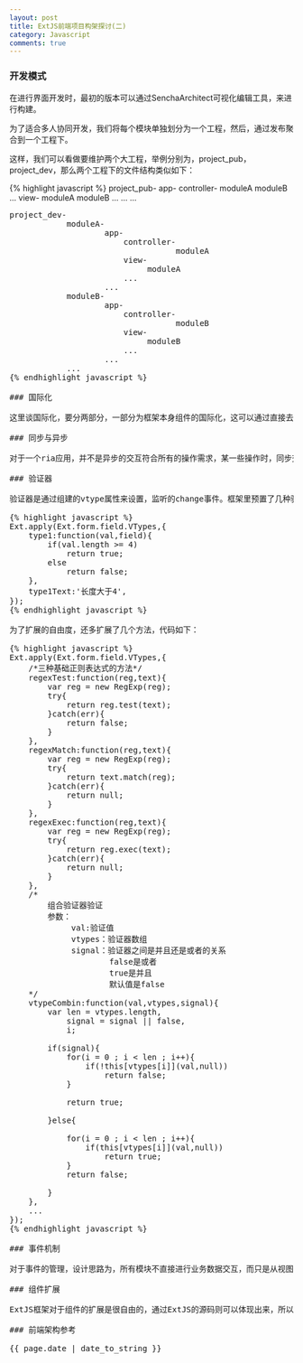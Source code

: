 ```yaml
---
layout: post
title: ExtJS前端项目构架探讨(二)
category: Javascript
comments: true
---
```


### 开发模式

在进行界面开发时，最初的版本可以通过SenchaArchitect可视化编辑工具，来进行构建。

为了适合多人协同开发，我们将每个模块单独划分为一个工程，然后，通过发布聚合到一个工程下。

这样，我们可以看做要维护两个大工程，举例分别为，project_pub，project_dev，那么两个工程下的文件结构类似如下：

{% highlight javascript %}
project_pub-
            app-
                controller-
                           moduleA
                           moduleB
                           ...
                view-
                     moduleA
                     moduleB
                     ...
                ...
            ...

</pre>

<pre>
project_dev-
            moduleA-   
		            app-
		                controller-
		                           moduleA
		                view-
		                     moduleA
		                ...
		            ...
		    moduleB-   
		            app-
		                controller-
		                           moduleB
		                view-
		                     moduleB
		                ...
		            ...
		    ...
{% endhighlight javascript %}

### 国际化

这里谈国际化，要分两部分，一部分为框架本身组件的国际化，这可以通过直接去切换引用locale文件夹下的国际化文件，第二部分为项目自身的国际化，这里需要注意的是，如果项目视图是由sencha architect工具构建的话，是只能通过硬编码的方式来编写的，因为所有的文字都被当做字符串来处理，所以无法来赋值变量。如果页面视图通过手动编写，那么可以独立出一个国际化的文件，然后通过一个管理器来进行管理。

### 同步与异步

对于一个ria应用，并不是异步的交互符合所有的操作需求，某一些操作时，同步交互是必要的。

### 验证器

验证器是通过组建的vtype属性来设置，监听的change事件。框架里预置了几种验证器，但为了适应项目需求，大部分的验证还是只能通过自己扩展的。扩展的方法是重写Ext.form.field.VTypes，类似如下：

{% highlight javascript %}
Ext.apply(Ext.form.field.VTypes,{
	type1:function(val,field){
		if(val.length >= 4)
			return true;
		else
			return false;
	},
	type1Text:'长度大于4',
});               
{% endhighlight javascript %}

为了扩展的自由度，还多扩展了几个方法，代码如下：

{% highlight javascript %}
Ext.apply(Ext.form.field.VTypes,{
	/*三种基础正则表达式的方法*/
	regexTest:function(reg,text){
		var reg = new RegExp(reg);
		try{
			return reg.test(text);
		}catch(err){
			return false;
		}
	},
	regexMatch:function(reg,text){
		var reg = new RegExp(reg);
		try{
			return text.match(reg);
		}catch(err){
			return null;
		}
	},
	regexExec:function(reg,text){
		var reg = new RegExp(reg);
		try{
			return reg.exec(text);
		}catch(err){
			return null;
		}
	},
	/*
		组合验证器验证
		参数：
			 val:验证值
			 vtypes：验证器数组
			 signal：验证器之间是并且还是或者的关系
			 	     false是或者
			 	     true是并且
			 	     默认值是false
	*/
	vtypeCombin:function(val,vtypes,signal){
		var len = vtypes.length,
			signal = signal || false,
			i;

		if(signal){
			for(i = 0 ; i < len ; i++){
				if(!this[vtypes[i]](val,null))
					return false;
			}

			return true;

		}else{

			for(i = 0 ; i < len ; i++){
				if(this[vtypes[i]](val,null))
					return true;
			}
			return false;

		}
	},
	...
});
{% endhighlight javascript %}

### 事件机制

对于事件的管理，设计思路为，所有模块不直接进行业务数据交互，而只是从视图中获取数据，然后向业务管理器发送业务信号，所有与业务相关的核心操作，都是通过业务管理器进行实现。

### 组件扩展

ExtJS框架对于组件的扩展是很自由的，通过ExtJS的源码则可以体现出来，所以没啥好扯的，值得注意的，如果通过sencha architect进行项目构建时，由于工具自身的约束，会对组件的扩展产生障碍，但可以通过一些兼容的方式进行。

### 前端架构参考

{{ page.date | date_to_string }}
